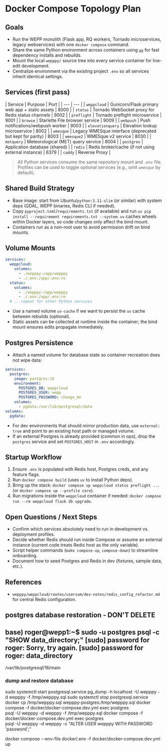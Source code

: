 # Docker Compose Topology Plan

## Goals
- Run the WEPP monolith (Flask app, RQ workers, Tornado microservices, legacy webservices) with one `docker compose` command.
- Share the same Python environment across containers using [`uv`](https://github.com/astral-sh/uv) for fast dependency installs and rebuilds.
- Mount the local `wepppy/` source tree into every service container for live-edit development.
- Centralize environment via the existing project `.env` so all services inherit identical settings.

## Services (first pass)
| Service | Purpose | Port |
| --- | --- |
| `weppcloud` | Gunicorn/Flask primary web app + static assets | 8000 |
| `status` | Tornado WebSocket proxy for Redis status channels | 9002 |
| `preflight` | Tornado preflight microservice | 9001 |
| `browse` | Starlette File browser service | 9009 |
| `webpush` | Push notifications/webpush worker | 9003 |
| `elevationquery` | Elevation lookup microservice | 8002 |
| `wmesque` | Legacy WMESque interface (deprecated but kept for parity) | 8003 |
| `wmesque2` | WMESque v2 service | 8030 |
| `metquery` | Meteorological (MET) query service | 8004 |
| `postgres` | Application database (shared) |
| `redis` | Redis broker/cache (if not using external instance) | 6379 |
| `caddy` | Reverse Proxy |

> All Python services consume the same repository mount and `.env` file. Profiles can be used to toggle optional services (e.g., omit `wmesque` by default).

## Shared Build Strategy
- Base image: start from Ubuntu/`python:3.11-slim` (or similar) with system deps (GDAL, WEPP binaries, Redis CLI if needed).
- Copy `pyproject.toml`/`requirements.txt` (if available) and run `uv pip install --requirement requirements.txt --system`. `uv` caches wheels within Docker layers, so code changes only affect the bind mount.
- Containers run as a non-root user to avoid permission drift on bind mounts.

## Volume Mounts
```yaml
services:
  weppcloud:
    volumes:
      - ./wepppy:/app/wepppy
      - ./.env:/app/.env:ro
  status:
    volumes:
      - ./wepppy:/app/wepppy
      - ./.env:/app/.env:ro
  # ...repeat for other Python services
```
- Use a named volume `uv-cache` if we want to persist the `uv` cache between rebuilds (optional).
- Static assets can be collected at runtime inside the container; the bind mount ensures edits propagate immediately.

## Postgres Persistence
- Attach a named volume for database state so container recreation does not wipe data:
```yaml
services:
  postgres:
    image: postgres:15
    environment:
      POSTGRES_DB: weppcloud
      POSTGRES_USER: wepp
      POSTGRES_PASSWORD: change_me
    volumes:
      - pgdata:/var/lib/postgresql/data
volumes:
  pgdata:
```
- For dev environments that should mirror production data, use `external: true` and point to an existing host path or managed volume.
- If an external Postgres is already provided (common in ops), drop the `postgres` service and set `POSTGRES_HOST` in `.env` accordingly.

## Startup Workflow
1. Ensure `.env` is populated with Redis host, Postgres creds, and any feature flags.
2. Run `docker compose build` (uses `uv` to install Python deps).
3. Bring up the stack: `docker compose up weppcloud status preflight ...` (or `docker compose up --profile core`).
4. Run migrations inside the `weppcloud` container if needed: `docker compose run --rm weppcloud flask db upgrade`.

## Open Questions / Next Steps
- Confirm which services absolutely need to run in development vs. deployment profiles.
- Decide whether Redis should run inside Compose or assume an external instance (current code treats Redis host as the only variable).
- Script helper commands (`make compose-up`, `compose-down`) to streamline onboarding.
- Document how to seed Postgres and Redis in dev (fixtures, sample data, etc.).

## References
- `wepppy/weppcloud/routes/usersum/dev-notes/redis_config_refactor.md` for central Redis configuration.

## postgres database restoration - DON'T DELETE
base) roger@wepp1:~$ sudo -u postgres psql -c "SHOW data_directory;"
[sudo] password for roger: 
Sorry, try again.
[sudo] password for roger: 
       data_directory        
-----------------------------
 /var/lib/postgresql/16/main


### dump and restore database
sudo systemctl start postgresql.service 
pg_dump -h localhost -U wepppy -d wepppy -f /tmp/wepppy.sql
sudo systemctl stop postgresql.service 
docker cp /tmp/wepppy.sql wepppy-postgres:/tmp/wepppy.sql
docker compose -f docker/docker-compose.dev.yml exec postgres \
  psql -U wepppy -d wepppy -f /tmp/wepppy.sql
docker compose -f docker/docker-compose.dev.yml exec postgres \
  psql -U wepppy -d wepppy -c "ALTER USER wepppy WITH PASSWORD 'password';"

  docker compose --env-file docker/.env -f docker/docker-compose.dev.yml up 
